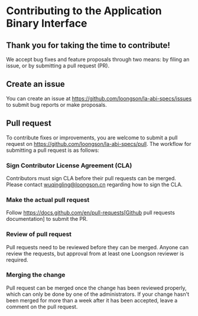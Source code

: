 # Contributing to the Application Binary Interface

## Thank you for taking the time to contribute!

We accept bug fixes and feature proposals through two means: by filing an issue,
or by submitting a pull request (PR).

## Create an issue

You can create an issue at https://github.com/loongson/la-abi-specs/issues to
submit bug reports or make proposals.

## Pull request

To contribute fixes or improvements, you are welcome to submit a pull request
on https://github.com/loongson/la-abi-specs/pull. The workflow for submitting
a pull request is as follows:

### Sign Contributor License Agreement (CLA)

Contributors must sign CLA before their pull requests can be merged. Please
contact wuqingling@loongson.cn regarding how to sign the CLA.

### Make the actual pull request

Follow https://docs.github.com/en/pull-requests[Github pull requests documentation] to submit the PR.

### Review of pull request

Pull requests need to be reviewed before they can be merged. Anyone can review
the requests, but approval from at least one Loongson reviewer is required.

### Merging the change

Pull request can be merged once the change has been reviewed properly, which
can only be done by one of the administrators. If your change hasn't been merged
for more than a week after it has been accepted, leave a comment on the pull
request.
